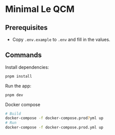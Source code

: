 # Minimal Le QCM

## Prerequisites

- Copy `.env.example` to `.env` and fill in the values.

## Commands

Install dependencies:
```bash
pnpm install
```

Run the app:
```bash
pnpm dev
```

Docker compose
```bash
# Build
docker-compose -f docker-compose.prod?yml up
# Run
docker-compose -f docker-compose.prod.yml up
```